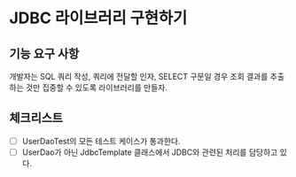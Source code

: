 # JDBC 라이브러리 구현하기

## 기능 요구 사항

개발자는 SQL 쿼리 작성, 쿼리에 전달할 인자, SELECT 구문일 경우 조회 결과를 추출하는 것만 집중할 수 있도록 라이브러리를 만들자.

## 체크리스트

- [ ] UserDaoTest의 모든 테스트 케이스가 통과한다.
- [ ] UserDao가 아닌 JdbcTemplate 클래스에서 JDBC와 관련된 처리를 담당하고 있다.
